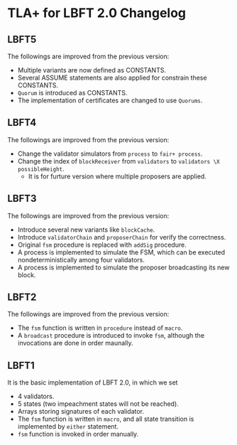 # TLA+ for LBFT 2.0 Changelog

## LBFT5

The followings are improved from the previous version:

* Multiple variants are now defined as CONSTANTS.
* Several ASSUME statements are also applied for constrain these CONSTANTS.
* ``Quorum`` is introduced as CONSTANTS.
* The implementation of certificates are changed to use ``Quorums``. 


## LBFT4

The followings are improved from the previous version:

* Change the validator simulators from ``process`` to ``fair+ process``.
* Change the index of ``blockReceiver`` from ``validators`` to ``validators \X possibleHeight``.
	* It is for furture version where multiple proposers are applied.

## LBFT3

The followings are improved from the previous version:

* Introduce several new variants like ``blockCache``.
* Introduce ``validatorChain`` and ``proposerChain`` for verify the correctness.
* Original ``fsm`` procedure is replaced with ``addSig`` procedure.
* A process is implemented to simulate the FSM, which can be executed nondeterministically among four validators.
* A process is implemented to simulate the proposer broadcasting its new block.

## LBFT2

The followings are improved from the previous version:

* The ``fsm`` function is written in ``procedure`` instead of ``macro``.
* A ``broadcast`` procedure is introduced to invoke ``fsm``, although the invocations are done in order maunally. 

## LBFT1

It is the basic implementation of LBFT 2.0, in which we set 

* 4 validators.
* 5 states (two impeachment states will not be reached).
* Arrays storing signatures of each validator.
* The ``fsm`` function is written in ``macro``, and all state transition is implemented by ``either`` statement.
* ``fsm`` function is invoked in order manually.

